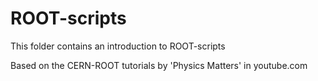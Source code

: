 # ROOT-scripts
This folder contains an introduction to ROOT-scripts

Based on the CERN-ROOT tutorials by 'Physics Matters' in youtube.com
